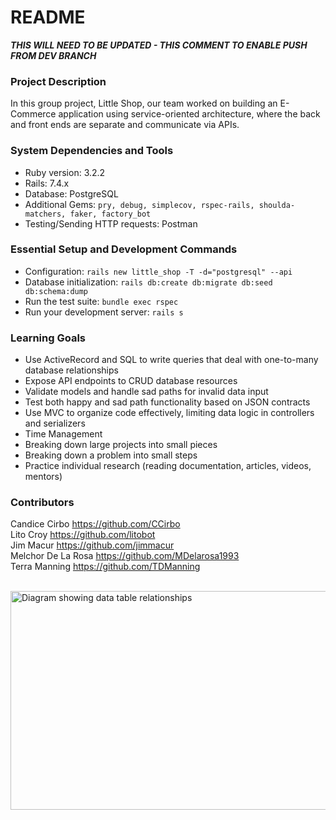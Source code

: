 # README

***THIS WILL NEED TO BE UPDATED - THIS COMMENT TO ENABLE PUSH FROM DEV BRANCH***

### Project Description
In this group project, Little Shop, our team worked on building an E-Commerce application using service-oriented architecture, where the back and front ends are separate and communicate via APIs.

### System Dependencies and Tools
* Ruby version: 3.2.2
* Rails: 7.4.x 
* Database: PostgreSQL 
* Additional Gems: `pry, debug, simplecov, rspec-rails, shoulda-matchers, faker, factory_bot`
* Testing/Sending HTTP requests: Postman

### Essential Setup and Development Commands
* Configuration: `rails new little_shop -T -d="postgresql" --api`
* Database initialization: `rails db:create db:migrate db:seed db:schema:dump`
* Run the test suite: `bundle exec rspec`
* Run your development server: `rails s`

### Learning Goals
* Use ActiveRecord and SQL to write queries that deal with one-to-many database relationships
* Expose API endpoints to CRUD database resources
* Validate models and handle sad paths for invalid data input
* Test both happy and sad path functionality based on JSON contracts
* Use MVC to organize code effectively, limiting data logic in controllers and serializers
* Time Management
* Breaking down large projects into small pieces
* Breaking down a problem into small steps
* Practice individual research (reading documentation, articles, videos, mentors)

### Contributors
Candice Cirbo https://github.com/CCirbo  
Lito Croy https://github.com/litobot  
Jim Macur https://github.com/jimmacur  
Melchor De La Rosa https://github.com/MDelarosa1993  
Terra Manning https://github.com/TDManning


</br>
<img src="DataDiagram.png" alt="Diagram showing data table relationships" width="750" height="350">